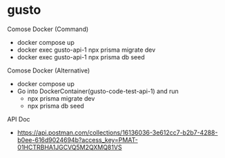 # gusto

Comose Docker (Command)
- docker compose up
- docker exec gusto-api-1 npx prisma migrate dev
- docker exec gusto-api-1 npx prisma db seed

Comose Docker (Alternative)
- docker compose up
- Go into DockerContainer(gusto-code-test-api-1) and run
  - npx prisma migrate dev
  - npx prisma db seed

API Doc
- https://api.postman.com/collections/16136036-3e612cc7-b2b7-4288-b0ee-616d9024694b?access_key=PMAT-01HCTRBHA1JGCVQ5M2QXMQ81VS
